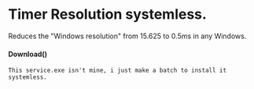 # Timer Resolution systemless.
Reduces the "Windows resolution" from 15.625 to 0.5ms in any Windows.

#### Download()

`
This service.exe isn't mine, i just make a batch to install it systemless.
`
